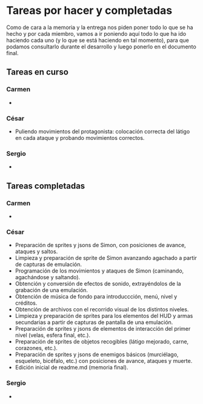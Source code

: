 # Tareas por hacer y completadas

Como de cara a la memoria y la entrega nos piden poner todo lo que se ha hecho y por cada miembro, vamos a ir poniendo aquí todo lo que ha ido haciendo cada uno (y lo que se está haciendo en tal momento), para que podamos consultarlo durante el desarrollo y luego ponerlo en el documento final.

## Tareas en curso

### Carmen

*

### César

* Puliendo movimientos del protagonista: colocación correcta del látigo en cada ataque y probando movimientos correctos.

### Sergio

*

## Tareas completadas

### Carmen

*

### César

* Preparación de sprites y jsons de Simon, con posiciones de avance, ataques y saltos.
* Limpieza y preparación de sprite de Simon avanzando agachado a partir de capturas de emulación.
* Programación de los movimientos y ataques de Simon (caminando, agachándose y saltando).
* Obtención y conversión de efectos de sonido, extrayéndolos de la grabación de una emulación.
* Obtención de música de fondo para introduccción, menú, nivel y créditos.
* Obtención de archivos con el recorrido visual de los distintos niveles.
* Limpieza y preparación de sprites para los elementos del HUD y armas secundarias a partir de capturas de pantalla de una emulación.
* Preparación de sprites y jsons de elementos de interacción del primer nivel (velas, esfera final, etc.).
* Preparación de sprites de objetos recogibles (látigo mejorado, carne, corazones, etc.).
* Preparación de sprites y jsons de enemigos básicos (murciélago, esqueleto, bicéfalo, etc.) con posiciones de avance, ataques y muerte.
* Edición inicial de readme.md (memoria final).

### Sergio

*
